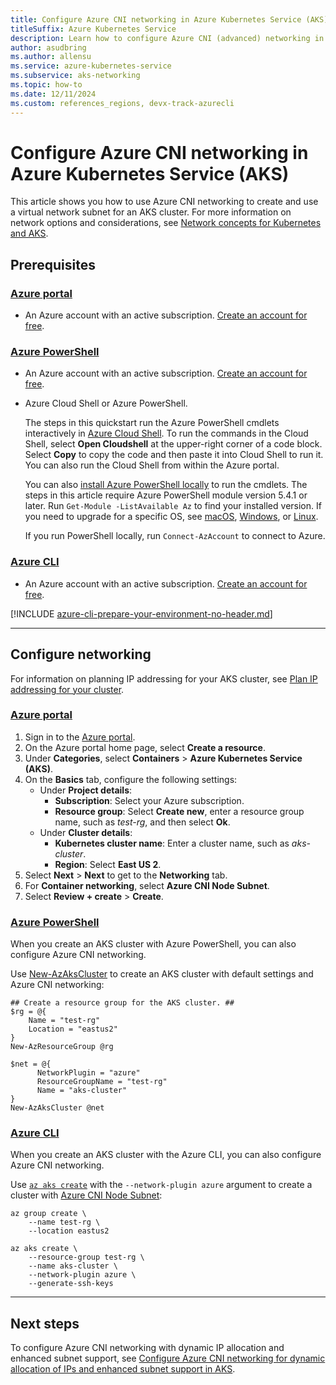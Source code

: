 ```yaml
---
title: Configure Azure CNI networking in Azure Kubernetes Service (AKS)
titleSuffix: Azure Kubernetes Service
description: Learn how to configure Azure CNI (advanced) networking in Azure Kubernetes Service (AKS).
author: asudbring
ms.author: allensu
ms.service: azure-kubernetes-service
ms.subservice: aks-networking
ms.topic: how-to
ms.date: 12/11/2024
ms.custom: references_regions, devx-track-azurecli
---
```


# Configure Azure CNI networking in Azure Kubernetes Service (AKS)

This article shows you how to use Azure CNI networking to create and use a virtual network subnet for an AKS cluster. For more information on network options and considerations, see [Network concepts for Kubernetes and AKS](/azure/aks/concepts-network).

## Prerequisites

### [Azure portal](#tab/configure-networking-portal)

- An Azure account with an active subscription. [Create an account for free](https://azure.microsoft.com/free/?WT.mc_id=A261C142F).

### [Azure PowerShell](#tab/configure-networking-powershell)

- An Azure account with an active subscription. [Create an account for free](https://azure.microsoft.com/free/?WT.mc_id=A261C142F).

- Azure Cloud Shell or Azure PowerShell.

  The steps in this quickstart run the Azure PowerShell cmdlets interactively in [Azure Cloud Shell](/azure/cloud-shell/overview). To run the commands in the Cloud Shell, select **Open Cloudshell** at the upper-right corner of a code block. Select **Copy** to copy the code and then paste it into Cloud Shell to run it. You can also run the Cloud Shell from within the Azure portal.

  You can also [install Azure PowerShell locally](/powershell/azure/install-azure-powershell) to run the cmdlets. The steps in this article require Azure PowerShell module version 5.4.1 or later. Run `Get-Module -ListAvailable Az` to find your installed version. If you need to upgrade for a specific OS, see [macOS][macOSUpgrade], [Windows][windowsUpgrade], or [Linux][linuxUpgrade].

  If you run PowerShell locally, run `Connect-AzAccount` to connect to Azure.

### [Azure CLI](#tab/configure-networking-cli)

- An Azure account with an active subscription. [Create an account for free](https://azure.microsoft.com/free/?WT.mc_id=A261C142F).

[!INCLUDE [azure-cli-prepare-your-environment-no-header.md](~/reusable-content/azure-cli/azure-cli-prepare-your-environment-no-header.md)]

---

## Configure networking

For information on planning IP addressing for your AKS cluster, see [Plan IP addressing for your cluster](concepts-network-ip-address-planning.md).

### [Azure portal](#tab/configure-networking-portal)

1. Sign in to the [Azure portal](https://portal.azure.com/).
1. On the Azure portal home page, select **Create a resource**.
1. Under **Categories**, select **Containers** > **Azure Kubernetes Service (AKS)**.
1. On the **Basics** tab, configure the following settings:
   - Under **Project details**:
     - **Subscription**: Select your Azure subscription.
     - **Resource group**: Select **Create new**, enter a resource group name, such as *test-rg*, and then select **Ok**.
   - Under **Cluster details**:
     - **Kubernetes cluster name**: Enter a cluster name, such as *aks-cluster*.
     - **Region**: Select **East US 2**.
1. Select **Next** > **Next** to get to the **Networking** tab.
1. For **Container networking**, select **Azure CNI Node Subnet**.
1. Select **Review + create** > **Create**.

### [Azure PowerShell](#tab/configure-networking-powershell)

When you create an AKS cluster with Azure PowerShell, you can also configure Azure CNI networking.

Use [New-AzAksCluster](/powershell/module/az.aks/new-azakscluster) to create an AKS cluster with default settings and Azure CNI networking:

```azurepowershell-interactive
## Create a resource group for the AKS cluster. ##
$rg = @{
    Name = "test-rg"
    Location = "eastus2"
}
New-AzResourceGroup @rg

$net = @{
      NetworkPlugin = "azure"
      ResourceGroupName = "test-rg"
      Name = "aks-cluster"
}
New-AzAksCluster @net
```

### [Azure CLI](#tab/configure-networking-cli)

When you create an AKS cluster with the Azure CLI, you can also configure Azure CNI networking. 

Use [`az aks create`][az-aks-create] with the `--network-plugin azure` argument to create a cluster with [Azure CNI Node Subnet][azure-cni-node-subnet]:

```azurecli-interactive
az group create \
    --name test-rg \
    --location eastus2

az aks create \
    --resource-group test-rg \
    --name aks-cluster \
    --network-plugin azure \
    --generate-ssh-keys
```

---

## Next steps

To configure Azure CNI networking with dynamic IP allocation and enhanced subnet support, see [Configure Azure CNI networking for dynamic allocation of IPs and enhanced subnet support in AKS](configure-azure-cni-dynamic-ip-allocation.md).

<!-- LINKS - Internal -->
[az-aks-create]: /cli/azure/aks#az_aks_create
[macOSUpgrade]: /powershell/azure/install-azps-macos#update-the-azure-powershell-module
[windowsUpgrade]: /powershell/azure/install-azps-windows#update-the-az-powershell-module
[linuxUpgrade]: /powershell/azure/install-azps-linux#update-the-az-powershell-module
[azure-cni-node-subnet]: ./concepts-network-cni-overview.md
